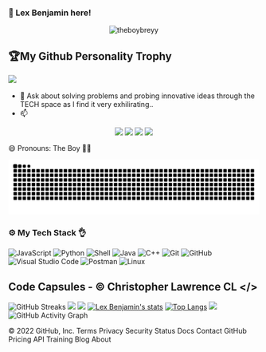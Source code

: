 ### 👋 Lex Benjamin here!
<p align="center"> <img src="https://komarev.com/ghpvc/?username=theboybreyy&label=Profile%20views&color=e91e63&style=flat" alt="theboybreyy" /> </p>
<h2>🏆My Github Personality Trophy</h2>
<img width=880 src="https://github-profile-trophy.vercel.app/?username=theboybreyy&column=8&theme=gruvbox&no-frame=false"/>

- 💬 Ask  about solving problems and probing innovative ideas through the TECH space as I find it very exhilirating..
- 📫 
<p align="center">
<a href="http://bit.ly/abessilfielinkedin"><img src="https://img.shields.io/badge/-abessilfie-0077B5?style=flat&logo=Linkedin&logoColor=white"/></a>
<a href="http://bit.ly/bibabreytwitter"><img src="https://img.shields.io/badge/-@bibabrey-%231DA1F2?style=flat&logo=twitter&logoColor=white"/></a>
<a href="http://bit.ly/bibabreyinstagram"><img src="https://img.shields.io/badge/-@thebobrey-%231DA1F2?style=flat&logo=twitter&logoColor=white"/></a>
<a href="mailto:guillaume.falourd@gmail.com"><img src="https://img.shields.io/badge/-709bjs@gmail.com-D14836?style=flat&logo=Gmail&logoColor=white"/></a>
</p>
😄 Pronouns: The Boy 💢🤑

![Snake animation](https://github.com/GuillaumeFalourd/GuillaumeFalourd/blob/output/github-contribution-grid-snake.svg)
<h3 align="left">⚙ My Tech Stack 👌</h3>

![JavaScript](https://img.shields.io/badge/-JS-05122A?style=flat&logo=JavaScript)
![Python](https://img.shields.io/badge/-Python-05122A?style=flat&logo=python)
![Shell](https://img.shields.io/badge/Shell-05122A?style=flat&logo=gnu-bash&logoColor=white)
![Java](https://img.shields.io/badge/-Java-05122A?style=flat&logo=Java&logoColor=white)
![C++](https://img.shields.io/badge/-C++-05122A?style=flat&logo=cpp)
![Git](https://img.shields.io/badge/-Git-05122A?style=flat&logo=git) 
![GitHub](https://img.shields.io/badge/-GitHub-05122A?style=flat&logo=github) 
![Visual Studio Code](https://img.shields.io/badge/-Visual%20Studio%20Code-05122A?style=flat&logo=visual-studio-code&logoColor=007ACC) 
![Postman](https://img.shields.io/badge/-Postman-05122A?style=flat&logo=postman)
![Linux](https://img.shields.io/badge/-Linux-05122A?style=flat&logo=linux&logoColor=white) 



## **Code Capsules - © Christopher Lawrence CL </>**
![GitHub Streaks](http://github-readme-streak-stats.herokuapp.com?user=theboybreyy&theme=tokyonight&hide_border=true)
![](https://github-profile-summary-cards.vercel.app/api/cards/profile-details?username=theboybreyy&theme=tokyonight)
![](https://github-profile-summary-cards.vercel.app/api/cards/most-commit-language?username=theboybreyy&theme=tokyonight)
[![Lex Benjamin's stats](https://github-readme-stats.vercel.app/api?username=theboybreyy&show_icons=true&theme=tokyonight&hide_border=true)](https://github.com/theboybreyy)
[![Top Langs](https://github-readme-stats.vercel.app/api/top-langs/?username=theboybreyy&layout=compact&langs_count=10&theme=tokyonight&hide_border=true&count-private=true)](https://github.com/theboybreyy)
![](http://github-profile-summary-cards.vercel.app/api/cards/productive-time?username=theboybreyy&theme=dracula&utcOffset=8&hide_border=true)
![GitHub Activity Graph](https://activity-graph.herokuapp.com/graph?username=theboybreyy&theme=dracula&hide_border=true)  



<!-- éxplore Showcase -->


 
© 2022 GitHub, Inc.
Terms
Privacy
Security
Status
Docs
Contact GitHub
Pricing
API
Training
Blog
About

